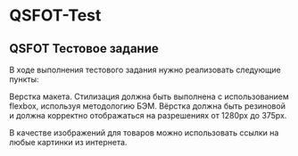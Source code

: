 # QSFOT-Test
## QSFOT Тестовое задание
В ходе выполнения тестового задания нужно реализовать следующие пункты:

Верстка макета. Стилизация должна быть выполнена с использованием flexbox, используя методологию БЭМ. 
Вёрстка должна быть резиновой и должна корректно отображаться на разрешениях от 1280px до 375px.

В качестве изображений для товаров можно использовать ссылки на любые картинки из интернета.
